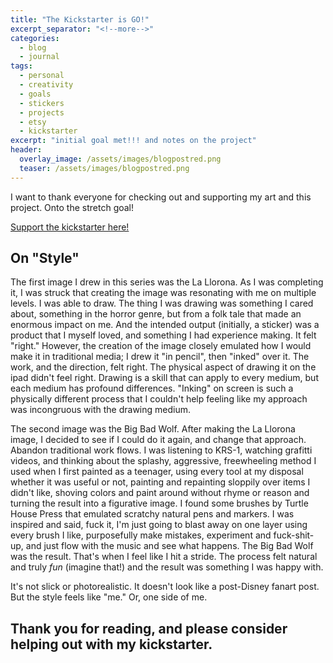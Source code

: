 ```yaml
---
title: "The Kickstarter is GO!"
excerpt_separator: "<!--more-->"
categories:
  - blog
  - journal
tags: 
  - personal
  - creativity
  - goals
  - stickers
  - projects
  - etsy
  - kickstarter
excerpt: "initial goal met!!! and notes on the project"
header:
  overlay_image: /assets/images/blogpostred.png
  teaser: /assets/images/blogpostred.png
---
```

I want to thank everyone for checking out and supporting my art and this project. Onto the stretch goal!

[Support the kickstarter here!](https://www.kickstarter.com/projects/ooze/scary-stories-stickers-and-art-prints)

## On "Style"

The first image I drew in this series was the La Llorona. As I was completing it, I was struck that creating the image was resonating with me on multiple levels. I was able to draw. The thing I was drawing was something I cared about, something in the horror genre, but from a folk tale that made an enormous impact on me. And the intended output (initially, a sticker) was a product that I myself loved, and something I had experience making. It felt "right." However, the creation of the image closely emulated how I would make it in traditional media; I drew it "in pencil", then "inked" over it. The work, and the direction, felt right. The physical aspect of drawing it on the ipad didn't feel right. Drawing is a skill that can apply to every medium, but each medium has profound differences. "Inking" on screen is such a physically different process that I couldn't help feeling like my approach was incongruous with the drawing medium.

The second image was the Big Bad Wolf. After making the La Llorona image, I decided to see if I could do it again, and change that approach. Abandon traditional work flows. I was listening to KRS-1, watching grafitti videos, and thinking about the splashy, aggressive, freewheeling method I used when I first painted as a teenager, using every tool at my disposal whether it was useful or not, painting and repainting sloppily over items I didn't like, shoving colors and paint around without rhyme or reason and turning the result into a figurative image. I found some brushes by Turtle House Press that emulated scratchy natural pens and markers. I was inspired and said, fuck it, I'm just going to blast away on one layer using every brush I like, purposefully make mistakes, experiment and fuck-shit-up, and just flow with the music and see what happens. The Big Bad Wolf was the result. That's when I feel like I hit a stride. The process felt natural and truly *fun* (imagine that!) and the result was something I was happy with. 

It's not slick or photorealistic. It doesn't look like a post-Disney fanart post. But the style feels like "me." Or, one side of me. 

## Thank you for reading, and please consider helping out with my kickstarter.